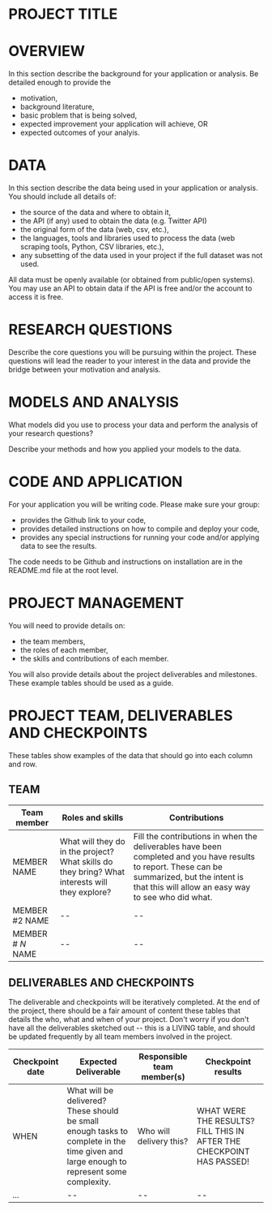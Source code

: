 PROJECT TITLE
=============

# OVERVIEW
In this section describe the background for your application or analysis.  Be detailed enough to provide the 

- motivation,
- background literature,
- basic problem that is being solved,
- expected improvement your application will achieve, OR
- expected outcomes of your analyis.

# DATA
In this section describe the data being used in your application or analysis.  You should include all details of:

- the source of the data and where to obtain it,
- the API (if any) used to obtain the data (e.g. Twitter API)
- the original form of the data (web, csv, etc.),
- the languages, tools and libraries used to process the data (web scraping tools, Python, CSV libraries, etc.),
- any subsetting of the data used in your project if the full dataset was not used.

All data must be openly available (or obtained from public/open systems).  You may use an API to obtain data if the API is free and/or the account to access it is free.


# RESEARCH QUESTIONS
Describe the core questions you will be pursuing within the project.  These questions will lead the reader to your interest in the data and provide the bridge between your motivation and analysis.  


# MODELS AND ANALYSIS

What models did you use to process your data and perform the analysis of your research questions?  

Describe your methods and how you applied your models to the data.  


# CODE AND APPLICATION

For your application you will be writing code.  Please make sure your group:

- provides the Github link to your code,
- provides detailed instructions on how to compile and deploy your code,
- provides any special instructions for running your code and/or applying data to see the results.

The code needs to be Github and instructions on installation are in the README.md file at the root level.

# PROJECT MANAGEMENT

You will need to provide details on:

- the team members,
- the roles of each member,
- the skills and contributions of each member.

You will also provide details about the project deliverables and milestones.  These example tables should be used as a guide.

# PROJECT TEAM, DELIVERABLES AND CHECKPOINTS
These tables show  examples of the data that should go into each column and row.


## TEAM

| Team member | Roles and skills | Contributions |
|-------------|-------------------------|---------------------------------------------|
| MEMBER NAME | What will they do in the project?  What skills do they bring?  What interests will they explore? | Fill the contributions in when the deliverables have been completed and you have results to report.  These can be summarized, but the intent is that this will allow an easy way to see who did what. |
| MEMBER #2 NAME | -- | -- |
| MEMBER # _N_ NAME | -- | -- |

## DELIVERABLES AND CHECKPOINTS

The deliverable and checkpoints will be iteratively completed.  At the end of the project, there should be a fair amount of content these tables that details the who, what and when of your project.  Don't worry if you don't have all the deliverables sketched out -- this is a LIVING table, and should be updated frequently by all team members involved in the project.

| Checkpoint date | Expected Deliverable                                                          | Responsible team member(s) | Checkpoint results                                                                                                                  |
|---------------|-------------------------------------------------------------------------------|----------------------------|-------------------------------------------------------------------------------------------------------------------------------------|
|WHEN | What will be delivered?  These should be small enough tasks to complete in the time given and large enough to represent some complexity. | Who will delivery this?    | WHAT WERE THE RESULTS?  FILL THIS IN AFTER THE CHECKPOINT HAS PASSED! |
|     ...          | -- | --                    |  -- |

